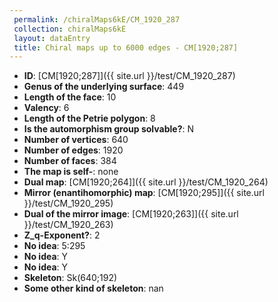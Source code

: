 ```yaml
--- 
 permalink: /chiralMaps6kE/CM_1920_287 
 collection: chiralMaps6kE
 layout: dataEntry
 title: Chiral maps up to 6000 edges - CM[1920;287]
---
```


- **ID**: [CM[1920;287]]({{ site.url }}/test/CM_1920_287)
- **Genus of the underlying surface**: 449
- **Length of the face**: 10
- **Valency**: 6
- **Length of the Petrie polygon**: 8
- **Is the automorphism group solvable?**: N
- **Number of vertices**: 640
- **Number of edges**: 1920
- **Number of faces**: 384
- **The map is self-**: none
- **Dual map**: [CM[1920;264]]({{ site.url }}/test/CM_1920_264)
- **Mirror (enantihomorphic) map**: [CM[1920;295]]({{ site.url }}/test/CM_1920_295)
- **Dual of the mirror image**: [CM[1920;263]]({{ site.url }}/test/CM_1920_263)
- **Z_q-Exponent?**: 2
- **No idea**:  5:295
- **No idea**: Y
- **No idea**: Y
- **Skeleton**: Sk(640;192)
- **Some other kind of skeleton**: nan
